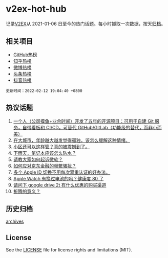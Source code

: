 # v2ex-hot-hub

 记录[V2EX](https://www.v2ex.com/)从 2021-01-06 日至今的热门话题。每小时抓取一次数据，按天[归档](archives)。
 
 ## 相关项目

- [GitHub热榜](https://github.com/lonnyzhang423/github-hot-hub)
- [知乎热榜](https://github.com/lonnyzhang423/zhihu-hot-hub)
- [微博热榜](https://github.com/lonnyzhang423/weibo-hot-hub)
- [头条热榜](https://github.com/lonnyzhang423/toutiao-hot-hub)
- [抖音热榜](https://github.com/lonnyzhang423/douyin-hot-hub)


 `更新时间：2022-02-12 19:04:40 +0800`

## 热议话题

1. [一个人（公司摸鱼+业余时间）开发了五年的开源项目：可用于自建 Git 服务，自带看板和 CI/CD，可替代 GitHub/GitLab（功能级的替代，而非小而美）](https://www.v2ex.com/t/833320)
1. [在大城市，年龄越大越发觉得孤独，该怎么缓解这种情绪。](https://www.v2ex.com/t/833351)
1. [小区还可以这样管？真的被震撼到了。](https://www.v2ex.com/t/833300)
1. [下雨天，笔记本应该怎么防水？](https://www.v2ex.com/t/833311)
1. [请教大家如何起诉微软？](https://www.v2ex.com/t/833298)
1. [如何应对京东金融的频繁骚扰？](https://www.v2ex.com/t/833343)
1. [多个 Apple ID 切换不用每次双重认证的好办法。](https://www.v2ex.com/t/833395)
1. [Apple Watch 有换过电池的吗？健康度 80 了](https://www.v2ex.com/t/833347)
1. [请问下 google drive 2t 有什么优惠的购买渠道](https://www.v2ex.com/t/833348)
1. [折腾的意义？](https://www.v2ex.com/t/833303)

## 历史归档

[archives](archives)

## License

See the [LICENSE](LICENSE) file for license rights and limitations (MIT).
